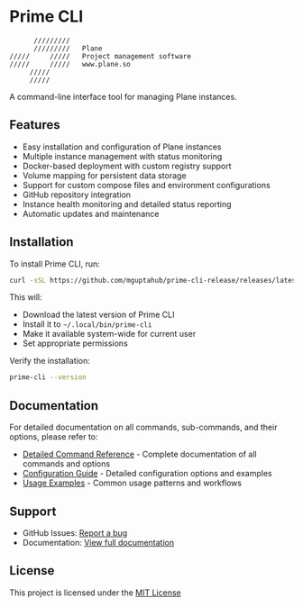 # Prime CLI

```
      /////////
      /////////   Plane
/////     /////   Project management software
/////     /////   www.plane.so
     /////     
     /////     
```

A command-line interface tool for managing Plane instances.

## Features

- Easy installation and configuration of Plane instances
- Multiple instance management with status monitoring
- Docker-based deployment with custom registry support
- Volume mapping for persistent data storage
- Support for custom compose files and environment configurations
- GitHub repository integration
- Instance health monitoring and detailed status reporting
- Automatic updates and maintenance

## Installation

To install Prime CLI, run:

```bash
curl -sSL https://github.com/mguptahub/prime-cli-release/releases/latest/download/install.sh | bash
```

This will:
- Download the latest version of Prime CLI
- Install it to `~/.local/bin/prime-cli`
- Make it available system-wide for current user
- Set appropriate permissions

Verify the installation:
```bash
prime-cli --version
```

## Documentation

For detailed documentation on all commands, sub-commands, and their options, please refer to:
- [Detailed Command Reference](docs/README-DETAILED.md) - Complete documentation of all commands and options
- [Configuration Guide](docs/CONFIG.md) - Detailed configuration options and examples
- [Usage Examples](docs/EXAMPLES.md) - Common usage patterns and workflows

## Support

- GitHub Issues: [Report a bug](https://github.com/mguptahub/prime-cli-release/issues)
- Documentation: [View full documentation](https://docs.plane.so)

## License

This project is licensed under the [MIT License](LICENSE)
